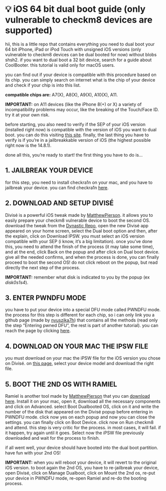 # 💡 iOS 64 bit dual boot guide (only vulnerable to checkm8 devices are supported)
hii, this is a little repo that contains everything you need to dual boot your 64 bit iPhone, iPad or iPod Touch with unsigned iOS versions (only vulnerable to checkm8 devices can be dual booted for now) without blobs shsh2. if you want to dual boot a 32 bit device, search for a guide about CoolBooter. this tutorial is valid only for macOS users.

you can find out if your device is compatible with this procedure based on its chip. you can simply search on internet what is the chip of your device and check if your chip is into this list.

**compatible chips are:** A7(X), A8(X), A9(X), A10(X), A11.

**IMPORTANT:** on A11 devices (like the iPhone 8(+) or X) a variety of incompatibility problems may occur, like the breaking of the Touch/Face ID. try it at your own risk.

before starting, you also need to verify if the SEP of your iOS version (installed right now) is compatible with the version of iOS you want to dual boot. you can do this visiting [this site](https://joshblah555.github.io/JoshTV/SEPCheckr.html). finally, the last thing you have to verify is if you’re in a jailbreakkable version of iOS (the highest possible right now is the 14.8.1).

done all this, you’re ready to start! the first thing you have to do is…

## 1. JAILBREAK YOUR DEVICE
for this step, you need to install checkra1n on your mac, and you have to jailbreak your device. you can find checkra1n [here](https://checkra.in/).

## 2. DOWNLOAD AND SETUP DIVISÉ
Divisé is a powerful iOS tweak made by [MatthewPierson](https://github.com/MatthewPierson). it allows you to easily prepare your checkm8 vulnerable device to boot the second OS. download the tweak from the [Dynastic Repo](https://repo.dynastic.co/), open the new Divisé app appeared on your home screen, select the Dual boot option and then, after the explain, click on Download IPSW. you must select an iOS version compatible with your SEP (i know, it’s a big limitation). once you’ve done this, you need to attend the finish of the process (it may take some time), and at the end, click Back on the popup and after click on Dual boot device. give all the needed confirms, and when the process is done, you can finally proceed to boot the second OS! do not click reboot on the popup, but read directly the next step of the process.

**IMPORTANT:** remember what disk is indicated to you by the popup (ex *disk0s1s4*).

## 3. ENTER PWNDFU MODE
you have to put your device into a special DFU mode called PWNDFU mode. the process for this step is different for each chip, so i can only link you a github page (made by [nyuszika7h](https://github.com/nyuszika7h)) that contains all the methods (read only the step “Entering pwned DFU”, the rest is part of another tutorial). you can reach the page by clicking [here](https://gist.github.com/nyuszika7h/aac55c97f7925cddcf5ec3167f85dfe8).

## 4. DOWNLOAD ON YOUR MAC THE IPSW FILE
you must download on your mac the iPSW file for the iOS version you chose on Divisé. on [this page](https://ipsw.me/), select your device model and download the right file.

## 5. BOOT THE 2ND OS WITH RAMIEL
Ramiel is another tool made by [MatthewPierson](https://github.com/MatthewPierson) that you can [download here](https://ramiel.app/). Install it on your mac, open it, download all the necessary components and click on Advanced. select Boot Dualbooted OS, click on it and write the number of the disk that appeared on the Divisé popup before entering in PWNDFU mode. click now yes on each popup and now you can close the settings. you can finally click on Boot Device. click now on Run checkm8 and attend. this step is very critic for the process. in most cases, it will fail. if it happen, try again until it goes. Select now the iPSW file previously downloaded and wait for the process to finish.

if all went well, your device should have booted into the dual boot partition. have fun with your 2nd OS!

**IMPORTANT:** when you will reboot your device, it will revert to the original iOS version. to boot again the 2nd OS, you have to re-jailbreak your device, open Divisé, click on Manage Dualboot, click on Mount the 2nd os, re-put your device in PWNDFU mode, re-open Ramiel and re-do the booting process.
